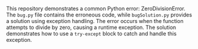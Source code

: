 This repository demonstrates a common Python error: ZeroDivisionError. The `bug.py` file contains the erroneous code, while `bugSolution.py` provides a solution using exception handling.  The error occurs when the function attempts to divide by zero, causing a runtime exception.  The solution demonstrates how to use a `try-except` block to catch and handle this exception.